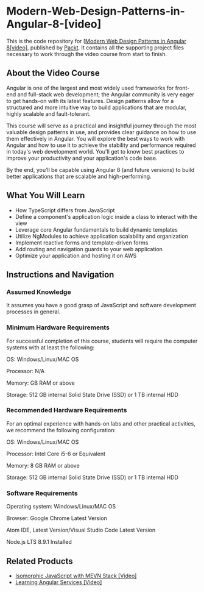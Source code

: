 # Modern-Web-Design-Patterns-in-Angular-8-[video]

This is the code repository for [[Modern Web Design Patterns in Angular 8[video]](https://www.packtpub.com/web-development/modern-web-design-patterns-angular-8-video), published by [Packt](https://www.packtpub.com). It contains all the supporting project files necessary to work through the video course from start to finish.
## About the Video Course
Angular is one of the largest and most widely used frameworks for front-end and full-stack web development; the Angular community is very eager to get hands-on with its latest features. Design patterns allow for a structured and more intuitive way to build applications that are modular, highly scalable and fault-tolerant.

This course will serve as a practical and insightful journey through the most valuable design patterns in use, and provides clear guidance on how to use them effectively in Angular. You will explore the best ways to work with Angular and how to use it to achieve the stability and performance required in today's web development world. You'll get to know best practices to improve your productivity and your application's code base.

By the end, you’ll be capable using Angular 8 (and future versions) to build better applications that are scalable and high-performing.

<H2>What You Will Learn</H2>
<DIV class=book-info-will-learn-text>
<UL>
<LI>How TypeScript differs from JavaScript
<LI>Define a component's application logic inside a class to interact with the view
<LI>Leverage core Angular fundamentals to build dynamic templates
<LI>Utilize NgModules to achieve application scalability and organization
<LI>Implement reactive forms and template-driven forms
<LI>Add routing and navigation guards to your web application <LI>Optimize your application and hosting it on AWS
</LI></UL></DIV>

## Instructions and Navigation
### Assumed Knowledge
It assumes you have a good grasp of JavaScript and software development processes in general.

### Minimum Hardware Requirements
For successful completion of this course, students will require the computer systems with at least the following:


OS: Windows/Linux/MAC OS



Processor: N/A



Memory:  GB RAM or above



Storage: 512 GB internal Solid State Drive (SSD) or 1 TB internal HDD


### Recommended Hardware Requirements
For an optimal experience with hands-on labs and other practical activities, we recommend the following configuration:


OS: Windows/Linux/MAC OS



Processor: Intel Core i5-6 or Equivalent



Memory: 8 GB RAM or above



Storage: 512 GB internal Solid State Drive (SSD) or 1 TB internal HDD


### Software Requirements

Operating system: Windows/Linux/MAC OS



Browser: Google Chrome Latest Version



Atom IDE, Latest Version/Visual Studio Code Latest Version



Node.js LTS 8.9.1 Installed


## Related Products
* [Isomorphic JavaScript with MEVN Stack [Video]](https://www.packtpub.com/web-development/isomorphic-javascript-mevn-stack-video)
* [Learning Angular Services [Video]](https://www.packtpub.com/web-development/learning-angular-services-video)

